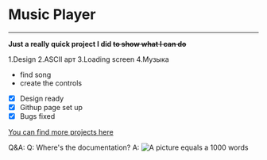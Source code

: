 # Music Player
---
 **Just a really quick project I did ~~to show what I can do~~**



1.Design
2.ASCII арт
3.Loading screen
4.Музыка
- find song
- create the controls

-[x] Design ready
-[x] Githup page set up
-[x] Bugs fixed

[You can find more projects here](https://github.com/1N73RC3P70R)

Q&A:
Q: Where's the documentation?
A: ![A picture equals a 1000 words](https://encrypted-tbn0.gstatic.com/images?q=tbn:ANd9GcQN-BYjFJFAQJ9-nRHuV48lOOR7LdkPMGrbDA&usqp=CAU)
